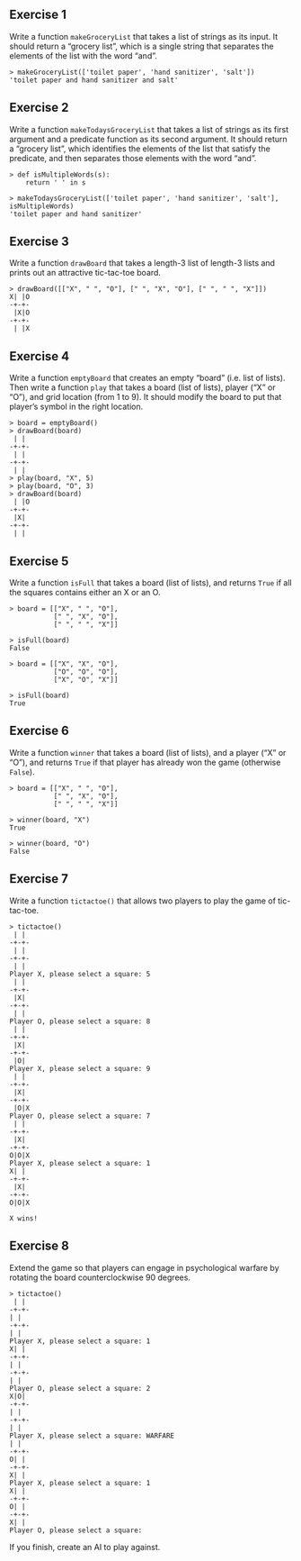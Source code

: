 ## Exercise 1

Write a function ```makeGroceryList``` that takes a list of strings as its 
input. It should return a “grocery list”, which is a single string that 
separates the elements of the list with the word “and”.

    > makeGroceryList(['toilet paper', 'hand sanitizer', 'salt'])
    'toilet paper and hand sanitizer and salt'

## Exercise 2

Write a function ```makeTodaysGroceryList``` that takes a list of strings 
as its first argument and a predicate function as its second argument. It 
should return a “grocery list”, which identifies the elements of the list 
that satisfy the predicate, and then separates those elements with the 
word “and”.

    > def isMultipleWords(s):
        return ' ' in s

    > makeTodaysGroceryList(['toilet paper', 'hand sanitizer', 'salt'], isMultipleWords)
    'toilet paper and hand sanitizer'

## Exercise 3

Write a function ```drawBoard``` that takes a length-3 list of length-3 lists 
and prints out an attractive tic-tac-toe board.

    > drawBoard([["X", " ", "O"], [" ", "X", "O"], [" ", " ", "X"]])
    X| |O
    -+-+-
     |X|O
    -+-+-
     | |X

## Exercise 4

Write a function ```emptyBoard``` that creates an empty “board” (i.e. list 
of lists). Then write a function ```play``` that takes a board (list of 
lists), player (“X” or “O”), and grid location (from 1 to 9). It should 
modify the board to put that player’s symbol in the right location.

    > board = emptyBoard()
    > drawBoard(board)
     | |
    -+-+-
     | |
    -+-+-
     | |
    > play(board, "X", 5)
    > play(board, "O", 3)
    > drawBoard(board)
     | |O
    -+-+-
     |X|
    -+-+-
     | |


## Exercise 5

Write a function ```isFull``` that takes a board (list of lists), and 
returns ```True``` if all the squares contains either an X or an O.

    > board = [["X", " ", "O"],
               [" ", "X", "O"],
               [" ", " ", "X"]]

    > isFull(board)
    False

    > board = [["X", "X", "O"],
               ["O", "O", "O"],
               ["X", "O", "X"]]

    > isFull(board)
    True

## Exercise 6 

Write a function ```winner``` that takes a board (list of lists), and a 
player (“X” or “O”), and returns ```True``` if that player has already won 
the game (otherwise ```False```).

    > board = [["X", " ", "O"],
               [" ", "X", "O"],
               [" ", " ", "X"]]

    > winner(board, "X")
    True
    
    > winner(board, "O")
    False


## Exercise 7

Write a function ```tictactoe()``` that allows two players to play the game 
of tic-tac-toe.

    > tictactoe()
     | |
    -+-+-
     | |
    -+-+-
     | |
    Player X, please select a square: 5
     | |
    -+-+-
     |X|
    -+-+-
     | |
    Player O, please select a square: 8
     | |
    -+-+-
     |X|
    -+-+-
     |O|
    Player X, please select a square: 9
     | |
    -+-+-
     |X|
    -+-+-
     |O|X
    Player O, please select a square: 7
     | |
    -+-+-
     |X|
    -+-+-
    O|O|X
    Player X, please select a square: 1
    X| |
    -+-+-
     |X|
    -+-+-
    O|O|X

    X wins!

## Exercise 8

Extend the game so that players can engage in psychological warfare by 
rotating the board counterclockwise 90 degrees.

    > tictactoe()
     | |
    -+-+-
    | |
    -+-+-
    | |
    Player X, please select a square: 1
    X| |
    -+-+-
    | |
    -+-+-
    | |
    Player O, please select a square: 2
    X|O|
    -+-+-
    | |
    -+-+-
    | |
    Player X, please select a square: WARFARE
    | |
    -+-+-
    O| |
    -+-+-
    X| |
    Player X, please select a square: 1
    X| |
    -+-+-
    O| |
    -+-+-
    X| |
    Player O, please select a square:

If you finish, create an AI to play against.